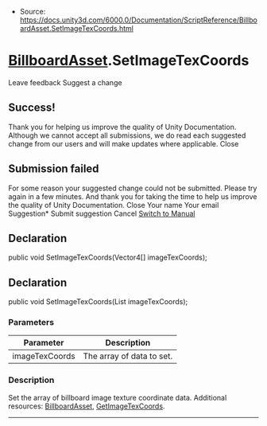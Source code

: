 * Source: https://docs.unity3d.com/6000.0/Documentation/ScriptReference/BillboardAsset.SetImageTexCoords.html

#  [BillboardAsset](https://docs.unity3d.com/6000.0/Documentation/ScriptReference/BillboardAsset.html).SetImageTexCoords
Leave feedback
Suggest a change
## Success!
Thank you for helping us improve the quality of Unity Documentation. Although we cannot accept all submissions, we do read each suggested change from our users and will make updates where applicable.
Close
## Submission failed
For some reason your suggested change could not be submitted. Please <a>try again</a> in a few minutes. And thank you for taking the time to help us improve the quality of Unity Documentation.
Close
Your name Your email Suggestion* Submit suggestion
Cancel
[Switch to Manual](https://docs.unity3d.com/6000.0/Documentation/Manual/class-BillboardAsset.html "Go to BillboardAsset Component in the Manual")
## Declaration
public void SetImageTexCoords(Vector4[] imageTexCoords); 
## Declaration
public void SetImageTexCoords(List<Vector4> imageTexCoords); 
### Parameters
Parameter | Description  
---|---  
imageTexCoords | The array of data to set.  
### Description
Set the array of billboard image texture coordinate data.
Additional resources: [BillboardAsset](https://docs.unity3d.com/6000.0/Documentation/ScriptReference/BillboardAsset.html), [GetImageTexCoords](https://docs.unity3d.com/6000.0/Documentation/ScriptReference/BillboardAsset.GetImageTexCoords.html).
* * *
